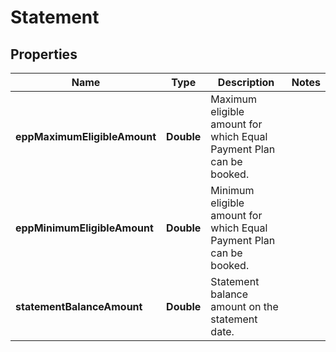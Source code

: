 # Statement

## Properties
Name | Type | Description | Notes
------------ | ------------- | ------------- | -------------
**eppMaximumEligibleAmount** | **Double** | Maximum eligible amount for which Equal Payment Plan can be booked. | 
**eppMinimumEligibleAmount** | **Double** | Minimum eligible amount for which Equal Payment Plan can be booked. | 
**statementBalanceAmount** | **Double** | Statement balance amount on the statement date. | 
